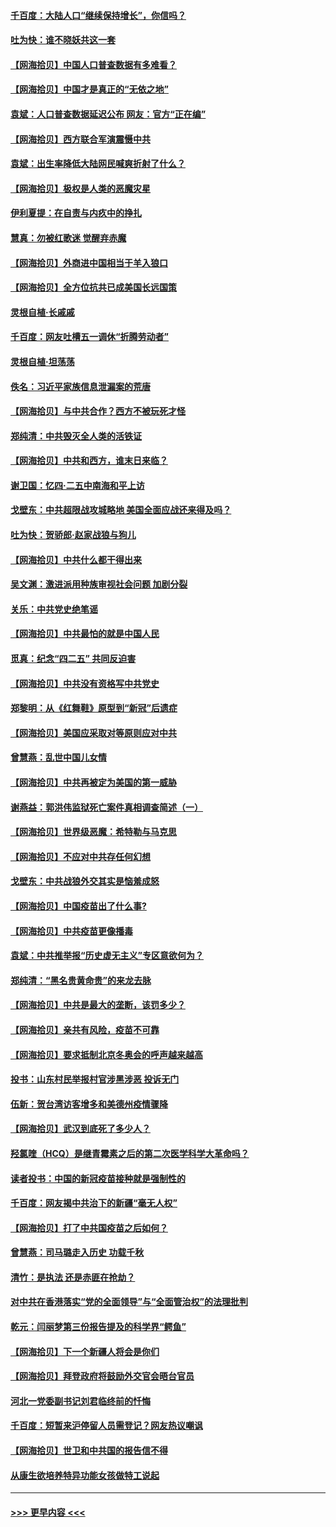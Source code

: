#### [千百度：大陆人口“继续保持增长”，你信吗？](../pages/nsc993/n12918946.md?t=05022251) 
#### [吐为快：谁不晓妖共这一套](../pages/nsc993/n12918941.md?t=05022251) 
#### [【网海拾贝】中国人口普查数据有多难看？](../pages/nsc993/n12917822.md?t=05022251) 
#### [【网海拾贝】中国才是真正的“无依之地”](../pages/nsc993/n12915845.md?t=05022251) 
#### [袁斌：人口普查数据延迟公布 网友：官方“正在编”](../pages/nsc993/n12915748.md?t=05022251) 
#### [【网海拾贝】西方联合军演震慑中共](../pages/nsc993/n12913466.md?t=05022251) 
#### [袁斌：出生率降低大陆网民喊爽折射了什么？](../pages/nsc993/n12913365.md?t=05022251) 
#### [【网海拾贝】极权是人类的恶魔灾星](../pages/nsc993/n12910697.md?t=05022251) 
#### [伊利夏提：在自责与内疚中的挣扎](../pages/nsc993/n12910493.md?t=05022251) 
#### [慧真：勿被红歌迷 觉醒弃赤魔](../pages/nsc993/n12910485.md?t=05022251) 
#### [【网海拾贝】外商进中国相当于羊入狼口](../pages/nsc993/n12908274.md?t=05022251) 
#### [【网海拾贝】全方位抗共已成美国长远国策](../pages/nsc993/n12906878.md?t=05022251) 
#### [灵根自植‧长戚戚](../pages/nsc993/n12905585.md?t=05022251) 
#### [千百度：网友吐槽五一调休“折腾劳动者”](../pages/nsc993/n12905934.md?t=05022251) 
#### [灵根自植‧坦荡荡](../pages/nsc993/n12905562.md?t=05022251) 
#### [佚名：习近平家族信息泄漏案的荒唐](../pages/nsc993/n12904705.md?t=05022251) 
#### [【网海拾贝】与中共合作？西方不被玩死才怪](../pages/nsc993/n12903873.md?t=05022251) 
#### [郑纯清：中共毁灭全人类的活铁证](../pages/nsc993/n12903785.md?t=05022251) 
#### [【网海拾贝】中共和西方，谁末日来临？](../pages/nsc993/n12903482.md?t=05022251) 
#### [谢卫国：忆四‧二五中南海和平上访](../pages/nsc993/n12902192.md?t=05022251) 
#### [戈壁东：中共超限战攻城略地 美国全面应战还来得及吗？](../pages/nsc993/n12902297.md?t=05022251) 
#### [吐为快：贺骄郎‧赵家战狼与狗儿](../pages/nsc993/n12902280.md?t=05022251) 
#### [【网海拾贝】中共什么都干得出来](../pages/nsc993/n12897500.md?t=05022251) 
#### [吴文渊：激进派用种族审视社会问题 加剧分裂](../pages/nsc993/n12893881.md?t=05022251) 
#### [关乐：中共党史绝笔谣](../pages/nsc993/n12897270.md?t=05022251) 
#### [【网海拾贝】中共最怕的就是中国人民](../pages/nsc993/n12894705.md?t=05022251) 
#### [觅真：纪念“四二五” 共同反迫害](../pages/nsc993/n12894553.md?t=05022251) 
#### [【网海拾贝】中共没有资格写中共党史](../pages/nsc993/n12892231.md?t=05022251) 
#### [郑黎明：从《红舞鞋》原型到“新冠”后遗症](../pages/nsc993/n12890469.md?t=05022251) 
#### [【网海拾贝】美国应采取对等原则应对中共](../pages/nsc993/n12889176.md?t=05022251) 
#### [曾慧燕：乱世中国儿女情](../pages/nsc993/n12887931.md?t=05022251) 
#### [【网海拾贝】中共再被定为美国的第一威胁](../pages/nsc993/n12887580.md?t=05022251) 
#### [谢燕益：郭洪伟监狱死亡案件真相调查简述（一）](../pages/nsc993/n12885648.md?t=05022251) 
#### [【网海拾贝】世界级恶魔：希特勒与马克思](../pages/nsc993/n12884062.md?t=05022251) 
#### [【网海拾贝】不应对中共存任何幻想](../pages/nsc993/n12881460.md?t=05022251) 
#### [戈壁东：中共战狼外交其实是恼羞成怒](../pages/nsc993/n12880392.md?t=05022251) 
#### [【网海拾贝】中国疫苗出了什么事?](../pages/nsc993/n12879124.md?t=05022251) 
#### [【网海拾贝】中共疫苗更像播毒](../pages/nsc993/n12876631.md?t=05022251) 
#### [袁斌：中共推举报“历史虚无主义”专区意欲何为？](../pages/nsc993/n12876530.md?t=05022251) 
#### [郑纯清：“黑名贵黄命贵”的来龙去脉](../pages/nsc993/n12875589.md?t=05022251) 
#### [【网海拾贝】中共是最大的垄断，该罚多少？](../pages/nsc993/n12874006.md?t=05022251) 
#### [【网海拾贝】亲共有风险，疫苗不可靠](../pages/nsc993/n12872224.md?t=05022251) 
#### [【网海拾贝】要求抵制北京冬奥会的呼声越来越高](../pages/nsc993/n12868962.md?t=05022251) 
#### [投书：山东村民举报村官涉黑涉恶 投诉无门](../pages/nsc993/n12869726.md?t=05022251) 
#### [伍新：贺台湾访客增多和美德州疫情骤降](../pages/nsc993/n12865651.md?t=05022251) 
#### [【网海拾贝】武汉到底死了多少人？](../pages/nsc993/n12863707.md?t=05022251) 
#### [羟氯喹（HCQ）是继青霉素之后的第二次医学科学大革命吗？](../pages/nsc993/n12638564.md?t=05022251) 
#### [读者投书：中国的新冠疫苗接种就是强制性的](../pages/nsc993/n12859932.md?t=05022251) 
#### [千百度：网友揭中共治下的新疆“毫无人权”](../pages/nsc993/n12858385.md?t=05022251) 
#### [【网海拾贝】打了中共国疫苗之后如何？](../pages/nsc993/n12857866.md?t=05022251) 
#### [曾慧燕：司马璐走入历史 功载千秋](../pages/nsc993/n12856996.md?t=05022251) 
#### [清竹：是执法 还是赤匪在抢劫？](../pages/nsc993/n12856952.md?t=05022251) 
#### [对中共在香港落实“党的全面领导”与“全面管治权”的法理批判](../pages/nsc993/n12856929.md?t=05022251) 
#### [乾元：闫丽梦第三份报告提及的科学界“鳄鱼”](../pages/nsc993/n12855985.md?t=05022251) 
#### [【网海拾贝】下一个新疆人将会是你们](../pages/nsc993/n12855864.md?t=05022251) 
#### [【网海拾贝】拜登政府将鼓励外交官会晤台官员](../pages/nsc993/n12853615.md?t=05022251) 
#### [河北一党委副书记刘君临终前的忏悔](../pages/nsc993/n12849420.md?t=05022251) 
#### [千百度：短暂来沪停留人员需登记？网友热议嘲讽](../pages/nsc993/n12853497.md?t=05022251) 
#### [【网海拾贝】世卫和中共国的报告信不得](../pages/nsc993/n12850902.md?t=05022251) 
#### [从康生欲培养特异功能女孩做特工说起](../pages/nsc993/n12849289.md?t=05022251) 

----
#### [ >>> 更早内容 <<< ](../indexes/nsc993-earlier.md)
